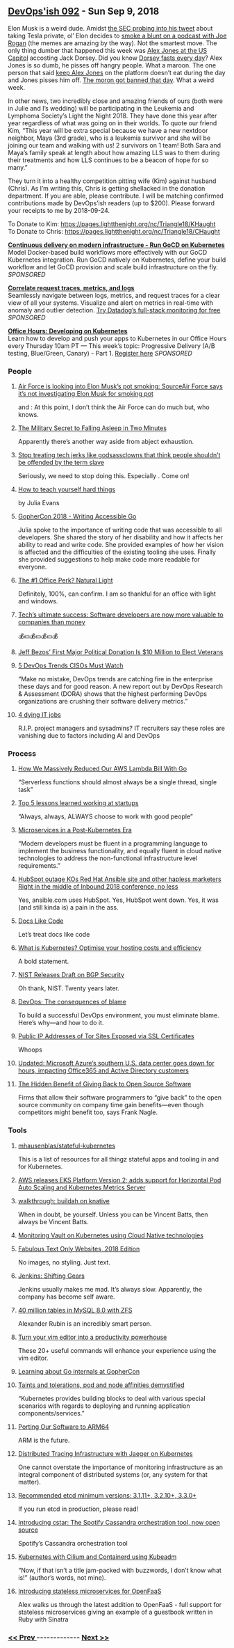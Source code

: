 ## [DevOps'ish 092](https://devopsish.com/092) - Sun Sep 9, 2018

Elon Musk is a weird dude. Amidst <a href="https://www.nytimes.com/2018/08/15/business/tesla-musk-sec-subpoena-goldman.html">the SEC probing into his tweet</a> about taking Tesla private, ol’ Elon decides to <a href="https://money.cnn.com/2018/09/07/technology/elon-musk-joe-rogan/index.html">smoke a blunt on a podcast with Joe Rogan</a> (the memes are amazing by the way). Not the smartest move. The only thing dumber that happened this week was <a href="https://www.wired.com/story/jack-dorsey-alex-jones-photo/">Alex Jones at the US Capitol</a> accosting Jack Dorsey. Did you know <a href="https://www.businessinsider.com/twitter-ceo-jack-dorsey-heart-rate-spiked-hearings-congress-2018-9">Dorsey fasts every day</a>? Alex Jones is so dumb, he pisses off hangry people. What a maroon. The one person that said <a href="https://www.fastcompany.com/90215581/twitters-jack-dorsey-defends-decision-to-keep-alex-jones">keep Alex Jones</a> on the platform doesn’t eat during the day and Jones pisses him off. <a href="https://www.washingtonpost.com/technology/2018/09/06/twitter-has-permanently-banned-alex-jones-infowars/?noredirect=on&amp;utm_term=.ebdc392abea3">The moron got banned that day</a>. What a weird week.

In other news, two incredibly close and amazing friends of ours (both were in Julie and I’s wedding) will be participating in the Leukemia and Lymphoma Society’s Light the Night 2018. They have done this year after year regardless of what was going on in their worlds. To quote our friend Kim, “This year will be extra special because we have a new nextdoor neighbor, Maya (3rd grade), who is a leukemia survivor and she will be joining our team and walking with us! 2 survivors on 1 team! Both Sara and Maya’s family speak at length about how amazing LLS was to them during their treatments and how LLS continues to be a beacon of hope for so many.”

They turn it into a healthy competition pitting wife (Kim) against husband (Chris). As I’m writing this, Chris is getting shellacked in the donation department. If you are able, please contribute. I will be matching confirmed contributions made by DevOps’ish readers (up to $200). Please forward your receipts to me by 2018-09-24.

To Donate to Kim: <a href="https://pages.lightthenight.org/nc/Triangle18/KHaught">https://pages.lightthenight.org/nc/Triangle18/KHaught</a><br/>To Donate to Chris: <a href="https://pages.lightthenight.org/nc/Triangle18/CHaught">https://pages.lightthenight.org/nc/Triangle18/CHaught</a>

<a href="https://www.gocd.org/kubernetes"><strong>Continuous delivery on modern infrastructure - Run GoCD on Kubernetes</strong></a><br/>Model Docker-based build workflows more effectively with our GoCD Kubernetes integration. Run GoCD natively on Kubernetes, define your build workflow and let GoCD provision and scale build infrastructure on the fly. <em>SPONSORED</em>

<a href="https://www.datadoghq.com/ts/tshirt-landingpage/?utm_source=Advertisement&amp;utm_medium=Advertisement&amp;utm_campaign=Devopsish-NewsletterTshirt"><strong>Correlate request traces, metrics, and logs</strong></a><br/>Seamlessly navigate between logs, metrics, and request traces for a clear view of all your systems. Visualize and alert on metrics in real-time with anomaly and outlier detection. <a href="https://www.datadoghq.com/ts/tshirt-landingpage/?utm_source=Advertisement&amp;utm_medium=Advertisement&amp;utm_campaign=Devopsish-NewsletterTshirt">Try Datadog’s full-stack monitoring for free</a> <em>SPONSORED</em>

<a href="http://bit.ly/2Nso0wq"><strong>Office Hours: Developing on Kubernetes</strong></a><br/>Learn how to develop and push your apps to Kubernetes in our Office Hours every Thursday 10am PT — This week’s topic: Progressive Delivery (A/B testing, Blue/Green, Canary) - Part 1. <a href="http://bit.ly/2Nso0wq">Register here</a> <em>SPONSORED</em>

### People

1. [Air Force is looking into Elon Musk’s pot smoking: SourceAir Force says it’s not investigating Elon Musk for smoking pot](https://www.cnbc.com/2018/09/07/air-force-is-looking-into-elon-musks-pot-smoking-source.html)

    and : At this point, I don’t think the Air Force can do much but, who knows.
1. [The Military Secret to Falling Asleep in Two Minutes](https://www.independent.co.uk/life-style/fall-asleep-two-minutes-how-to-military-secret-trick-a8520991.html)

     Apparently there’s another way aside from abject exhaustion.
1. [Stop treating tech jerks like godsassclowns that think people shouldn’t be offended by the term slave](https://nypost.com/2018/09/01/stop-treating-tech-jerks-like-gods/)

     Seriously, we need to stop doing this. Especially . Come on!
1. [How to teach yourself hard things](https://jvns.ca/blog/2018/09/01/learning-skills-you-can-practice/)

    by Julia Evans
1. [GopherCon 2018 - Writing Accessible Go](https://about.sourcegraph.com/go/gophecon-2018-writing-accessible-go/)

     Julia spoke to the importance of writing code that was accessible to all developers. She shared the story of her disability and how it affects her ability to read and write code. She provided examples of how her vision is affected and the difficulties of the existing tooling she uses. Finally she provided suggestions to help make code more readable for everyone.
1. [The #1 Office Perk? Natural Light](https://hbr.org/2018/09/the-1-office-perk-natural-light)

     Definitely, 100%, can confirm. I am so thankful for an office with light and windows.
1. [Tech’s ultimate success: Software developers are now more valuable to companies than money](https://www.cnbc.com/2018/09/06/companies-worry-more-about-access-to-software-developers-than-capital.html)

     💰💵💰💵💰💵💰
1. [Jeff Bezos’ First Major Political Donation Is $10 Million to Elect Veterans](https://www.nytimes.com/2018/09/05/technology/jeff-bezos-amazon-political-donation-veterans.html)

    
1. [5 DevOps Trends CISOs Must Watch](https://securityboulevard.com/2018/09/5-devops-trends-cisos-must-watch/)

     “Make no mistake, DevOps trends are catching fire in the enterprise these days and for good reason. A new report out by DevOps Research & Assessment (DORA) shows that the highest performing DevOps organizations are crushing their software delivery metrics.”
1. [4 dying IT jobs](https://enterprisersproject.com/article/2018/9/4-dying-it-jobs)

     R.I.P. project managers and sysadmins? IT recruiters say these roles are vanishing due to factors including AI and DevOps
### Process

1. [How We Massively Reduced Our AWS Lambda Bill With Go](https://runbook.cloud/blog/posts/how-we-massively-reduced-our-aws-lambda-bill-with-go/)

     “Serverless functions should almost always be a single thread, single task”
1. [Top 5 lessons learned working at startups](https://medium.com/@copyconstruct/top-5-lessons-learned-working-at-startups-828ba1d13aa4)

     “Always, always, ALWAYS choose to work with good people”
1. [Microservices in a Post-Kubernetes Era](https://www.infoq.com/articles/microservices-post-kubernetes)

     “Modern developers must be fluent in a programming language to implement the business functionality, and equally fluent in cloud native technologies to address the non-functional infrastructure level requirements.”
1. [HubSpot outage KOs Red Hat Ansible site and other hapless marketers Right in the middle of Inbound 2018 conference, no less](https://www.theregister.co.uk/2018/09/06/hubspot_outage_inbound_2018_conference/)

     Yes, ansible.com uses HubSpot. Yes, HubSpot went down. Yes, it was (and still kinda is) a pain in the ass.
1. [Docs Like Code](https://www.docslikecode.com/)

     Let’s treat docs like code
1. [What is Kubernetes? Optimise your hosting costs and efficiency](https://learnk8s.io/blog/what-is-kubernetes)

     A bold statement.
1. [NIST Releases Draft on BGP Security](https://www.darkreading.com/perimeter/nist-releases-draft-on-bgp-security/d/d-id/1332740)

     Oh thank, NIST. Twenty years later.
1. [DevOps: The consequences of blame](https://opensource.com/article/18/9/consequences-blame-your-devops-team)

     To build a successful DevOps environment, you must eliminate blame. Here’s why—and how to do it.
1. [Public IP Addresses of Tor Sites Exposed via SSL Certificates](https://www.bleepingcomputer.com/news/security/public-ip-addresses-of-tor-sites-exposed-via-ssl-certificates/)

     Whoops
1. [Updated: Microsoft Azure’s southern U.S. data center goes down for hours, impacting Office365 and Active Directory customers](https://www.geekwire.com/2018/microsoft-azures-southern-u-s-data-center-goes-hours-impacting-office365-active-directory-customers/)

    
1. [The Hidden Benefit of Giving Back to Open Source Software](https://hbswk.hbs.edu/item/the-hidden-benefit-of-giving-back-to-open-source-software)

     Firms that allow their software programmers to “give back” to the open source community on company time gain benefits—even though competitors might benefit too, says Frank Nagle.
### Tools

1. [mhausenblas/stateful-kubernetes](https://github.com/mhausenblas/stateful-kubernetes)

     This is a list of resources for all thingz stateful apps and tooling in and for Kubernetes.
1. [AWS releases EKS Platform Version 2; adds support for Horizontal Pod Auto Scaling and Kubernetes Metrics Server](http://wwpi.com/2018/09/02/aws-releases-eks-platform-version-2-adds-support-for-horizontal-pod-auto-scaling-and-kubernetes-metrics-server/)

    
1. [walkthrough: buildah on knative](https://gist.github.com/vbatts/ab78083700872ca854e46cccc9f18fd5)

     When in doubt, be yourself. Unless you can be Vincent Batts, then always be Vincent Batts.
1. [Monitoring Vault on Kubernetes using Cloud Native technologies](https://banzaicloud.com/blog/monitoring-vault-grafana/)

    
1. [Fabulous Text Only Websites, 2018 Edition](http://rickcarlino.com/2018/07/11/fabulous-text-only-websites-2018-edition-html.html)

     No images, no styling. Just text.
1. [Jenkins: Shifting Gears](https://jenkins.io/blog/2018/08/31/shifting-gears/index.html)

     Jenkins usually makes me mad. It’s always slow. Apparently, the company has become self aware.
1. [40 million tables in MySQL 8.0 with ZFS](https://www.percona.com/blog/2018/09/03/40-million-tables-in-mysql-8-0-with-zfs/)

     Alexander Rubin is an incredibly smart person.
1. [Turn your vim editor into a productivity powerhouse](https://opensource.com/article/18/9/vi-editor-productivity-powerhouse)

     These 20+ useful commands will enhance your experience using the vim editor.
1. [Learning about Go internals at GopherCon](https://lwn.net/Articles/764131/)

    
1. [Taints and tolerations, pod and node affinities demystified](https://banzaicloud.com/blog/k8s-taints-tolerations-affinities/)

     “Kubernetes provides building blocks to deal with various special scenarios with regards to deploying and running application components/services.”
1. [Porting Our Software to ARM64](https://blog.cloudflare.com/porting-our-software-to-arm64/)

     ARM is the future.
1. [Distributed Tracing Infrastructure with Jaeger on Kubernetes](https://medium.com/@masroor.hasan/tracing-infrastructure-with-jaeger-on-kubernetes-6800132a677)

     One cannot overstate the importance of monitoring infrastructure as an integral component of distributed systems (or, any system for that matter).
1. [Recommended etcd minimum versions: 3.1.11+, 3.2.10+, 3.3.0+](https://discuss.kubernetes.io/t/recommended-etcd-minimum-versions-3-1-11-3-2-10-3-3-0/2637)

     If you run etcd in production, please read!
1. [Introducing cstar: The Spotify Cassandra orchestration tool, now open source](https://labs.spotify.com/2018/09/04/introducing-cstar-the-spotify-cassandra-orchestration-tool-now-open-source/)

     Spotify’s Cassandra orchestration tool
1. [Kubernetes with Cilium and Containerd using Kubeadm](https://blog.scottlowe.org/2018/09/06/kubernetes-cilium-containerd-using-kubeadm/)

     “Now, if that isn’t a title jam-packed with buzzwords, I don’t know what is!” (author’s words, not mine).
1. [Introducing stateless microservices for OpenFaaS](https://www.openfaas.com/blog/stateless-microservices/)

     Alex walks us through the latest addition to OpenFaaS - full support for stateless microservices giving an example of a guestbook written in Ruby with Sinatra

### [ << Prev ](devopsweekly-091.md) ------------- [ Next >> ](devopsweekly-093.md)